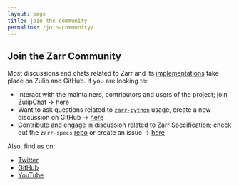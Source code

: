 ```yaml
---
layout: page
title: join the community
permalink: /join-community/
---
```


## Join the Zarr Community

Most discussions and chats related to Zarr and its [implementations](https://github.com/zarr-developers/zarr_implementations) take place on Zulip and GitHub. If you are looking to:

- Interact with the maintainers, contributors and users of the project; join ZulipChat → [here](https://ossci.zulipchat.com/)
- Want to ask questions related to [`zarr-python`](https://github.com/zarr-developers/zarr-python) usage, create a new discussion on GitHub → [here](https://github.com/zarr-developers/zarr-python/discussions)
- Contribute and engage in discussion related to Zarr Specification; check out the `zarr-specs` [repo](https://github.com/zarr-developers/zarr-specs/) or create an issue → [here](https://github.com/zarr-developers/zarr-specs/issues)

Also, find us on:

- [Twitter](https://twitter.com/zarr_dev)
- [GitHub](https://github.com/zarr-developers)
- [YouTube](https://www.youtube.com/@zarr_dev/playlists)
